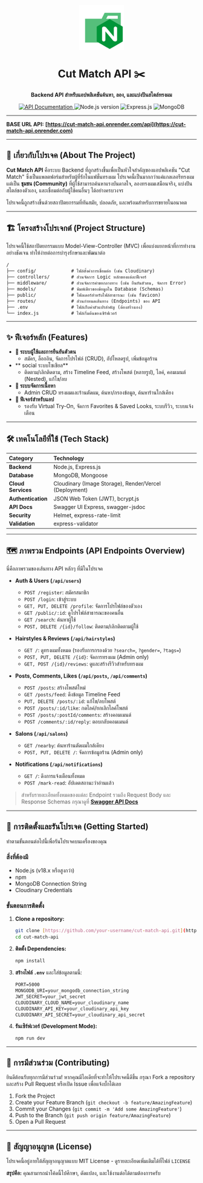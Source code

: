 <div align="center">
  <img src="public/images/Node.png" alt="Cut Match Logo" width="120" />
  <h1>Cut Match API ✂️</h1>
  <p>
    <strong>Backend API สำหรับแอปพลิเคชันค้นหา, ลอง, และแบ่งปันสไตล์ทรงผม</strong>
  </p>
  <p>
    <a href="https://cut-match-api.onrender.com/api-docs">
      <img src="https://img.shields.io/badge/API_Docs-Swagger-brightgreen.svg?style=for-the-badge" alt="API Documentation">
    </a>
    <img src="https://img.shields.io/badge/Node.js-22.x-339933?style=for-the-badge&logo=nodedotjs" alt="Node.js version">
    <img src="https://img.shields.io/badge/Express.js-4.x-000000?style=for-the-badge&logo=express" alt="Express.js">
    <img src="https://img.shields.io/badge/MongoDB-blue?style=for-the-badge&logo=mongodb" alt="MongoDB">
  </p>
</div>

---

**BASE URL API:** **[https://cut-match-api.onrender.com/api](https://cut-match-api.onrender.com)**

---

## 📖 เกี่ยวกับโปรเจค (About The Project)

**Cut Match API** คือระบบ Backend ที่ถูกสร้างขึ้นเพื่อเป็นหัวใจสำคัญของแอปพลิเคชัน "Cut Match" ซึ่งเป็นแพลตฟอร์มสำหรับผู้ที่รักในแฟชั่นทรงผม โปรเจคนี้เป็นมากกว่าแค่แกลเลอรีทรงผม แต่เป็น **ชุมชน (Community)** ที่ผู้ใช้สามารถค้นหาแรงบันดาลใจ, ลองทรงผมเสมือนจริง, แบ่งปันสไตล์ของตัวเอง, และเชื่อมต่อกับผู้ใช้คนอื่นๆ ได้อย่างครบวงจร

โปรเจคนี้ถูกสร้างขึ้นด้วยสถาปัตยกรรมที่ทันสมัย, ปลอดภัย, และพร้อมสำหรับการขยายในอนาคต

---

## 🏗️ โครงสร้างโปรเจกต์ (Project Structure)

โปรเจคนี้ใช้สถาปัตยกรรมแบบ Model-View-Controller (MVC) เพื่อแบ่งแยกหน้าที่การทำงานอย่างชัดเจน ทำให้ง่ายต่อการบำรุงรักษาและพัฒนาต่อ

```
/
├── config/             # ไฟล์ตั้งค่าการเชื่อมต่อ (เช่น Cloudinary)
├── controllers/        # ส่วนจัดการ Logic หลักของแต่ละฟีเจอร์
├── middleware/         # ส่วนจัดการคำขอกลางทาง (เช่น ยืนยันตัวตน, จัดการ Error)
├── models/             # พิมพ์เขียวของข้อมูลใน Database (Schemas)
├── public/             # โฟลเดอร์สำหรับไฟล์สาธารณะ (เช่น favicon)
├── routes/             # ส่วนกำหนดเส้นทาง (Endpoints) ของ API
├── .env                # ไฟล์เก็บค่าตัวแปรสำคัญ (ต้องสร้างเอง)
└── index.js            # ไฟล์เริ่มต้นของเซิร์ฟเวอร์
```

---

## ✨ ฟีเจอร์หลัก (Features)

- **🧍 ระบบผู้ใช้และการยืนยันตัวตน**
  - สมัคร, ล็อกอิน, จัดการโปรไฟล์ (CRUD), อัปโหลดรูป, เพิ่มข้อมูลร้าน
- ** social ระบบโซเชียล**
  - ติดตาม/เลิกติดตาม, สร้าง Timeline Feed, สร้างโพสต์ (หลายรูป), ไลค์, คอมเมนต์ (Nested), แก้ไข/ลบ
- **💇 ระบบจัดการเนื้อหา**
  - Admin CRUD ทรงผมและร้านตัดผม, ค้นหา/กรองข้อมูล, ค้นหาร้านใกล้เคียง
- **📸 ฟีเจอร์สำหรับแอป**
  - รองรับ Virtual Try-On, จัดการ Favorites & Saved Looks, ระบบรีวิว, ระบบแจ้งเตือน

---

## 🛠️ เทคโนโลยีที่ใช้ (Tech Stack)

| Category | Technology |
| :--- | :--- |
| **Backend** | Node.js, Express.js |
| **Database** | MongoDB, Mongoose |
| **Cloud Services** | Cloudinary (Image Storage), Render/Vercel (Deployment) |
| **Authentication** | JSON Web Token (JWT), bcrypt.js |
| **API Docs** | Swagger UI Express, swagger-jsdoc |
| **Security** | Helmet, express-rate-limit |
| **Validation** | express-validator |

---

## 🗺️ ภาพรวม Endpoints (API Endpoints Overview)

นี่คือภาพรวมของเส้นทาง API หลักๆ ที่มีในโปรเจค

- **Auth & Users (`/api/users`)**
  - `POST /register`: สมัครสมาชิก
  - `POST /login`: เข้าสู่ระบบ
  - `GET, PUT, DELETE /profile`: จัดการโปรไฟล์ของตัวเอง
  - `GET /public/:id`: ดูโปรไฟล์สาธารณะของคนอื่น
  - `GET /search`: ค้นหาผู้ใช้
  - `POST, DELETE /{id}/follow`: ติดตาม/เลิกติดตามผู้ใช้

- **Hairstyles & Reviews (`/api/hairstyles`)**
  - `GET /`: ดูทรงผมทั้งหมด (รองรับการกรองด้วย `?search=`, `?gender=`, `?tags=`)
  - `POST, PUT, DELETE /{id}`: จัดการทรงผม (Admin only)
  - `GET, POST /{id}/reviews`: ดูและสร้างรีวิวสำหรับทรงผม

- **Posts, Comments, Likes (`/api/posts`, `/api/comments`)**
  - `POST /posts`: สร้างโพสต์ใหม่
  - `GET /posts/feed`: ดึงข้อมูล Timeline Feed
  - `PUT, DELETE /posts/:id`: แก้ไข/ลบโพสต์
  - `POST /posts/:id/like`: กดไลค์/ยกเลิกไลค์โพสต์
  - `POST /posts/:postId/comments`: สร้างคอมเมนต์
  - `POST /comments/:id/reply`: ตอบกลับคอมเมนต์

- **Salons (`/api/salons`)**
  - `GET /nearby`: ค้นหาร้านตัดผมใกล้เคียง
  - `POST, PUT, DELETE /`: จัดการข้อมูลร้าน (Admin only)

- **Notifications (`/api/notifications`)**
  - `GET /`: ดึงการแจ้งเตือนทั้งหมด
  - `POST /mark-read`: อัปเดตสถานะว่าอ่านแล้ว

> สำหรับรายละเอียดทั้งหมดของแต่ละ Endpoint รวมถึง Request Body และ Response Schemas กรุณาดูที่ **[Swagger API Docs](https://cut-match-api.onrender.com/api-docs)**

---

## 🚀 การติดตั้งและรันโปรเจค (Getting Started)
ทำตามขั้นตอนต่อไปนี้เพื่อรันโปรเจคบนเครื่องของคุณ

### สิ่งที่ต้องมี
- Node.js (v18.x หรือสูงกว่า)
- npm
- MongoDB Connection String
- Cloudinary Credentials

### ขั้นตอนการติดตั้ง
1.  **Clone a repository:**
    ```bash
    git clone [https://github.com/your-username/cut-match-api.git](https://github.com/your-username/cut-match-api.git)
    cd cut-match-api
    ```

2.  **ติดตั้ง Dependencies:**
    ```bash
    npm install
    ```

3.  **สร้างไฟล์ `.env`** และใส่ข้อมูลตามนี้:
    ```env
    PORT=5000
    MONGODB_URI=your_mongodb_connection_string
    JWT_SECRET=your_jwt_secret
    CLOUDINARY_CLOUD_NAME=your_cloudinary_name
    CLOUDINARY_API_KEY=your_cloudinary_api_key
    CLOUDINARY_API_SECRET=your_cloudinary_api_secret
    ```

4.  **รันเซิร์ฟเวอร์ (Development Mode):**
    ```bash
    npm run dev
    ```
---

## 🤝 การมีส่วนร่วม (Contributing)

ยินดีต้อนรับทุกการมีส่วนร่วม! หากคุณมีไอเดียที่จะทำให้โปรเจคนี้ดีขึ้น กรุณา Fork a repository และสร้าง Pull Request หรือเปิด Issue เพื่อแจ้งบั๊กได้เลย

1.  Fork the Project
2.  Create your Feature Branch (`git checkout -b feature/AmazingFeature`)
3.  Commit your Changes (`git commit -m 'Add some AmazingFeature'`)
4.  Push to the Branch (`git push origin feature/AmazingFeature`)
5.  Open a Pull Request

---

## 📜 สัญญาอนุญาต (License)

โปรเจคนี้อยู่ภายใต้สัญญาอนุญาตแบบ MIT License - ดูรายละเอียดเพิ่มเติมได้ที่ไฟล์ `LICENSE`

**สรุปคือ:** คุณสามารถนำโค้ดนี้ไปศึกษา, ดัดแปลง, และใช้งานต่อได้ตามต้องการครับ